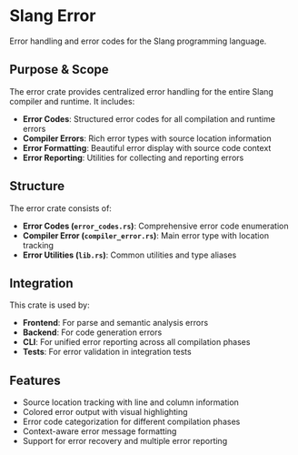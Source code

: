 # Slang Error

Error handling and error codes for the Slang programming language.

## Purpose & Scope

The error crate provides centralized error handling for the entire Slang compiler and runtime. It includes:

- **Error Codes**: Structured error codes for all compilation and runtime errors
- **Compiler Errors**: Rich error types with source location information
- **Error Formatting**: Beautiful error display with source code context
- **Error Reporting**: Utilities for collecting and reporting errors

## Structure

The error crate consists of:

- **Error Codes (`error_codes.rs`)**: Comprehensive error code enumeration
- **Compiler Error (`compiler_error.rs`)**: Main error type with location tracking
- **Error Utilities (`lib.rs`)**: Common utilities and type aliases

## Integration

This crate is used by:

- **Frontend**: For parse and semantic analysis errors
- **Backend**: For code generation errors
- **CLI**: For unified error reporting across all compilation phases
- **Tests**: For error validation in integration tests

## Features

- Source location tracking with line and column information
- Colored error output with visual highlighting
- Error code categorization for different compilation phases
- Context-aware error message formatting
- Support for error recovery and multiple error reporting
